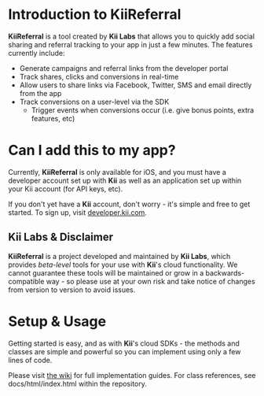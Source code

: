 # <a name="intro"/>Introduction to KiiReferral
**KiiReferral** is a tool created by **Kii Labs** that allows you to quickly add social sharing and referral tracking to your app in just a few minutes. The features currently include:

- Generate campaigns and referral links from the developer portal
- Track shares, clicks and conversions in real-time
- Allow users to share links via Facebook, Twitter, SMS and email directly from the app
- Track conversions on a user-level via the SDK
	- Trigger events when conversions occur (i.e. give bonus points, extra features, etc)

# <a name="can-i-add"/>Can I add this to my app?
Currently, **KiiReferral** is only available for iOS, and you must have a developer account set up with **Kii** as well as an application set up within your Kii account (for API keys, etc).

If you don't yet have a **Kii** account, don't worry - it's simple and free to get started. To sign up, visit [developer.kii.com](http://developer.kii.com). 

## <a name="labs-disclaimer"/>Kii Labs & Disclaimer
**KiiReferral** is a project developed and maintained by **Kii Labs**, which provides *beta-level* tools for your use with **Kii**'s cloud functionality. We cannot guarantee these tools will be maintained or grow in a backwards-compatible way - so please use at your own risk and take notice of changes from version to version to avoid issues.

# <a name="setup-usage"/>Setup & Usage
Getting started is easy, and as with **Kii**'s cloud SDKs - the methods and classes are simple and powerful so you can implement using only a few lines of code.

Please visit [the wiki](https://github.com/KiiPlatform/KiiReferral-iOS/wiki) for full implementation guides. For class references, see docs/html/index.html within the repository.